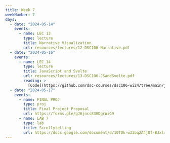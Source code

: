 ```yaml
---
title: Week 7
weekNumber: 7
days:
  - date: "2024-05-14"
    events:
      - name: LEC 13
        type: lecture
        title: Narrative Visualization
        url: resources/lectures/12-DSC106-Narrative.pdf
  - date: "2024-05-16"
    events:
      - name: LEC 14
        type: lecture
        title: JavaScript and Svelte
        url: resources/lectures/13-DSC106-JSandSvelte.pdf
        reading: >
          [Code](https://github.com/dsc-courses/dsc106-wi24/tree/main/js-lecture)
  - date: "2024-05-17"
    events:
      - name: FINAL PROJ
        type: proj
        title: Final Project Proposal
        url: https://forms.gle/gJ6jncs83GDgrWiG9
      - name: LAB 7
        type: lab
        title: Scrollytelling
        url: https://docs.google.com/document/d/10TDk-w33bq2A4jOf-BJxlrOYDI7W48zm6zccSMUcRe0/edit?usp=sharing
---
```

